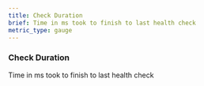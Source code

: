 ```yaml
---
title: Check Duration
brief: Time in ms took to finish to last health check
metric_type: gauge
---
```

### Check Duration

Time in ms took to finish to last health check